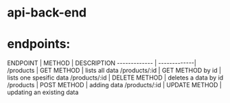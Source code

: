 # api-back-end 
# endpoints:

ENDPOINT  | METHOD | DESCRIPTION
------------- | -------------|
/products  | GET METHOD | lists all data
/products/:id  | GET METHOD by id |  lists one spesific data
/products/:id  | DELETE METHOD |  deletes a data by id
/products  | POST METHOD | adding data
/products/:id  | UPDATE METHOD | updating an existing data
